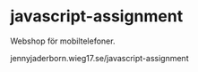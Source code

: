 # javascript-assignment

Webshop för mobiltelefoner. 

jennyjaderborn.wieg17.se/javascript-assignment